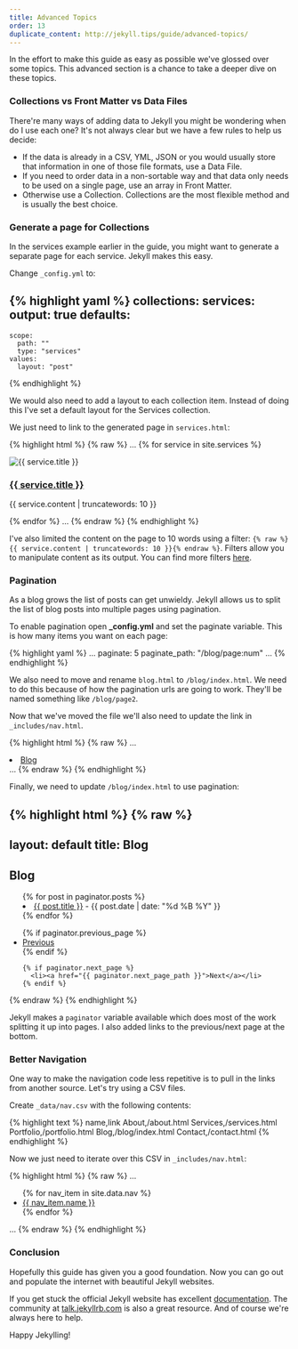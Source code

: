 ```yaml
---
title: Advanced Topics
order: 13
duplicate_content: http://jekyll.tips/guide/advanced-topics/
---
```

In the effort to make this guide as easy as possible we've glossed over some topics. This advanced section is a chance to take a deeper dive on these topics.

### Collections vs Front Matter vs Data Files

There're many ways of adding data to Jekyll you might be wondering when do I use each one? It's not always clear but we have a few rules to help us decide:

* If the data is already in a CSV, YML, JSON or you would usually store that information in one of those file formats, use a Data File.
* If you need to order data in a non-sortable way and that data only needs to be used on a single page, use an array in Front Matter.
* Otherwise use a Collection. Collections are the most flexible method and is usually the best choice.

### Generate a page for Collections

In the services example earlier in the guide, you might want to generate a separate page for each service. Jekyll makes this easy.

Change `_config.yml` to:

{% highlight yaml %}
collections:
  services:
    output: true
defaults:
  -
    scope:
      path: ""
      type: "services"
    values:
      layout: "post"
{% endhighlight %}

We would also need to add a layout to each collection item. Instead of doing this I've set a default layout for the Services collection.

We just need to link to the generated page in `services.html`:

{% highlight html %}
{% raw %}
...
{% for service in site.services %}
  <div class="col-lg-3 col-md-6 text-center">
    <div class="service-box">
      <img src="{{ service.image_path }}" alt="{{ service.title }}"/>
      <h3><a href="{{ service.url }}">{{ service.title }}</a></h3>
      <p class="text-muted">{{ service.content | truncatewords: 10 }}</p>
    </div>
  </div>
{% endfor %}
...
{% endraw %}
{% endhighlight %}

I've also limited the content on the page to 10 words using a filter: `{% raw %}{{ service.content | truncatewords: 10 }}{% endraw %}`. Filters allow you to manipulate content as its output. You can find more filters [here](https://github.com/Shopify/liquid/wiki/Liquid-for-Designers).

### Pagination

As a blog grows the list of posts can get unwieldy. Jekyll allows us to split the list of blog posts into multiple pages using pagination.

To enable pagination open **_config.yml** and set the paginate variable. This is how many items you want on each page:

{% highlight yaml %}
...
paginate: 5
paginate_path: "/blog/page:num"
...
{% endhighlight %}

We also need to move and rename `blog.html` to `/blog/index.html`. We need to do this because of how the pagination urls are going to work. They'll be named something like `/blog/page2`.

Now that we've moved the file we'll also need to update the link in `_includes/nav.html`.

{% highlight html %}
{% raw %}
...
<li {% if page.url == "/blog/index.html" %} class="active" {% endif %}>
  <a href="/blog/">Blog</a>
</li>
...
{% endraw %}
{% endhighlight %}

Finally, we need to update `/blog/index.html` to use pagination:

{% highlight html %}
{% raw %}
---
layout: default
title: Blog
---
<section class="bg-dark">
  <div class="text-center">
    <h1>Blog</h1>
  </div>
</section>

<section>
  <div class="container">
    <div class="row">
      <div class="text-center">
        <ul style="list-style-position: inside">
           {% for post in paginator.posts %}
             <li>
               <a href="{{ post.url }}">{{ post.title }}</a> - {{ post.date | date: "%d %B %Y" }}
             </li>
           {% endfor %}
        </ul>
      </div>
    </div>
  </div>
</section>

<nav>
  <ul class="pager">
    {% if paginator.previous_page %}
      <li><a href="{{ paginator.previous_page_path }}">Previous</a></li>
    {% endif %}

    {% if paginator.next_page %}
      <li><a href="{{ paginator.next_page_path }}">Next</a></li>
    {% endif %}
  </ul>
</nav>
{% endraw %}
{% endhighlight %}

Jekyll makes a `paginator` variable available which does most of the work splitting it up into pages. I also added links to the previous/next page at the bottom.

### Better Navigation

One way to make the navigation code less repetitive is to pull in the links from another source. Let's try using a CSV files.

Create `_data/nav.csv` with the following contents:

{% highlight text %}
name,link
About,/about.html
Services,/services.html
Portfolio,/portfolio.html
Blog,/blog/index.html
Contact,/contact.html
{% endhighlight %}

Now we just need to iterate over this CSV in `_includes/nav.html`:

{% highlight html %}
{% raw %}
...
<ul class="nav navbar-nav navbar-right">
  {% for nav_item in site.data.nav %}
    <li {% if page.url == nav_item.link %} class="active" {% endif %}>
      <a href="{{ nav_item.link }}">{{ nav_item.name }}</a>
    </li>
  {% endfor %}
</ul>
...
{% endraw %}
{% endhighlight %}

### Conclusion

Hopefully this guide has given you a good foundation. Now you can go out and populate the internet with beautiful Jekyll websites.

If you get stuck the official Jekyll website has excellent [documentation](http://jekyllrb.com/docs/home/). The community at [talk.jekyllrb.com](http://talk.jekyllrb.com) is also a great resource. And of course we're always here to help.

Happy Jekylling!
